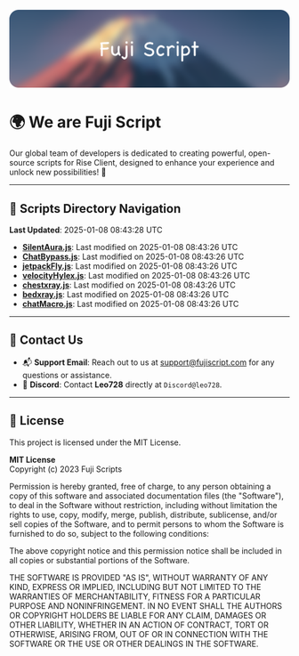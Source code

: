 ![Banner](.github/b.webp)

# 🌍 **We are Fuji Script**

Our global team of developers is dedicated to creating powerful, open-source scripts for Rise Client, designed to enhance your experience and unlock new possibilities! 🌟

---
<!-- SCRIPTS_NAVIGATION_START -->
## 📂 **Scripts Directory Navigation**

**Last Updated**: 2025-01-08 08:43:28 UTC

- **[SilentAura.js](scripts/SilentAura.js)**: Last modified on 2025-01-08 08:43:26 UTC
- **[ChatBypass.js](scripts/ChatBypass.js)**: Last modified on 2025-01-08 08:43:26 UTC
- **[jetpackFly.js](scripts/jetpackFly.js)**: Last modified on 2025-01-08 08:43:26 UTC
- **[velocityHylex.js](scripts/velocityHylex.js)**: Last modified on 2025-01-08 08:43:26 UTC
- **[chestxray.js](scripts/chestxray.js)**: Last modified on 2025-01-08 08:43:26 UTC
- **[bedxray.js](scripts/bedxray.js)**: Last modified on 2025-01-08 08:43:26 UTC
- **[chatMacro.js](scripts/chatMacro.js)**: Last modified on 2025-01-08 08:43:26 UTC

<!-- SCRIPTS_NAVIGATION_END -->

---

## 💬 **Contact Us**  
- 📬 **Support Email**: Reach out to us at [support@fujiscript.com](mailto:support@fujiscript.com) for any questions or assistance.  
- 💬 **Discord**: Contact **Leo728** directly at `Discord@leo728`.

---

## 📜 **License**

This project is licensed under the MIT License.  

**MIT License**  
Copyright (c) 2023 Fuji Scripts  

Permission is hereby granted, free of charge, to any person obtaining a copy of this software and associated documentation files (the "Software"), to deal in the Software without restriction, including without limitation the rights to use, copy, modify, merge, publish, distribute, sublicense, and/or sell copies of the Software, and to permit persons to whom the Software is furnished to do so, subject to the following conditions:  

The above copyright notice and this permission notice shall be included in all copies or substantial portions of the Software.  

THE SOFTWARE IS PROVIDED "AS IS", WITHOUT WARRANTY OF ANY KIND, EXPRESS OR IMPLIED, INCLUDING BUT NOT LIMITED TO THE WARRANTIES OF MERCHANTABILITY, FITNESS FOR A PARTICULAR PURPOSE AND NONINFRINGEMENT. IN NO EVENT SHALL THE AUTHORS OR COPYRIGHT HOLDERS BE LIABLE FOR ANY CLAIM, DAMAGES OR OTHER LIABILITY, WHETHER IN AN ACTION OF CONTRACT, TORT OR OTHERWISE, ARISING FROM, OUT OF OR IN CONNECTION WITH THE SOFTWARE OR THE USE OR OTHER DEALINGS IN THE SOFTWARE.  

